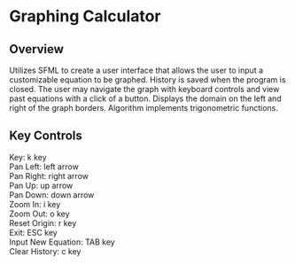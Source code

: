 
# Graphing Calculator

## Overview
Utilizes SFML to create a user interface that allows the user to input a customizable equation to be graphed. 
History is saved when the program is closed. The user may navigate the graph with keyboard controls and view past equations with a click of a button. Displays the domain on the left and right of the graph borders. Algorithm implements trigonometric functions.

## Key Controls
Key: k key
<br>
Pan Left: left arrow
<br>
Pan Right: right arrow
<br>
Pan Up: up arrow
<br>
Pan Down: down arrow
<br>
Zoom In: i key
<br>
Zoom Out: o key
<br>
Reset Origin: r key
<br>
Exit: ESC key
<br>
Input New Equation: TAB key
<br>
Clear History: c key
